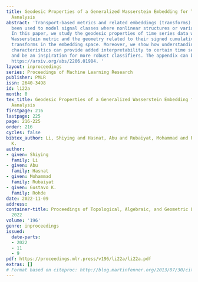 ```yaml
---
title: Geodesic Properties of a Generalized Wasserstein Embedding for Time Series
  Aanalysis
abstract: 'Transport-based metrics and related embeddings (transforms) have recently
  been used to model signal classes where nonlinear structures or variations are present.
  In this paper, we study the geodesic properties of time series data with a generalized
  Wasserstein metric and the geometry related to their signed cumulative distribution
  transforms in the embedding space. Moreover, we show how understanding such geometric
  characteristics can provide added interpretability to certain time series classifiers,
  and be an inspiration for more robust classifiers. The appendix can be found at
  https://arxiv.org/abs/2206.01984. '
layout: inproceedings
series: Proceedings of Machine Learning Research
publisher: PMLR
issn: 2640-3498
id: li22a
month: 0
tex_title: Geodesic Properties of a Generalized Wasserstein Embedding for Time Series
  Aanalysis
firstpage: 216
lastpage: 225
page: 216-225
order: 216
cycles: false
bibtex_author: Li, Shiying and Hasnat, Abu and Rubaiyat, Mohammad and Rohde, Gustavo
  K.
author:
- given: Shiying
  family: Li
- given: Abu
  family: Hasnat
- given: Mohammad
  family: Rubaiyat
- given: Gustavo K.
  family: Rohde
date: 2022-11-09
address:
container-title: Proceedings of Topological, Algebraic, and Geometric Learning Workshops
  2022
volume: '196'
genre: inproceedings
issued:
  date-parts:
  - 2022
  - 11
  - 9
pdf: https://proceedings.mlr.press/v196/li22a/li22a.pdf
extras: []
# Format based on citeproc: http://blog.martinfenner.org/2013/07/30/citeproc-yaml-for-bibliographies/
---
```

